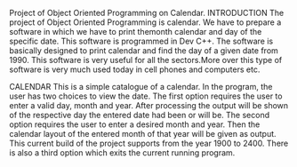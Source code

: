 Project of Object Oriented Programming on Calendar.
INTRODUCTION
    The project of Object Oriented Programming is calendar. We have to prepare a software in which we have to print themonth calendar and day of the specific date. 
This software is programmed in Dev C++. The software is basically designed to print calendar and find the day of a given date from 1990.
This software is very useful for all the sectors.More over this type of software is very much used today in cell phones and computers etc. 

CALENDAR
This is a simple catalogue of a calendar. In the program, the user has two choices to view the date. 
The first option requires the user to enter a valid day, month and year. 
After processing the output will be shown of the respective day the entered date had been or will be. 
The second option requires the user to enter a desired month and year. 
Then the calendar layout of the entered month of that year will be given as output. 
This current build of the project supports from the year 1900 to 2400. There is also a third option which exits the current running program.

